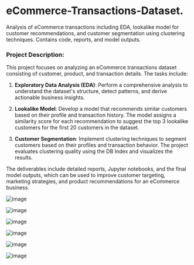 # eCommerce-Transactions-Dataset.
Analysis of eCommerce transactions including EDA, lookalike model for customer recommendations, and customer segmentation using clustering techniques. Contains code, reports, and model outputs.

### Project Description:

This project focuses on analyzing an eCommerce transactions dataset consisting of customer, product, and transaction details. The tasks include:

1. **Exploratory Data Analysis (EDA)**: Perform a comprehensive analysis to understand the dataset's structure, detect patterns, and derive actionable business insights.
   
2. **Lookalike Model**: Develop a model that recommends similar customers based on their profile and transaction history. The model assigns a similarity score for each recommendation to suggest the top 3 lookalike customers for the first 20 customers in the dataset.

3. **Customer Segmentation**: Implement clustering techniques to segment customers based on their profiles and transaction behavior. The project evaluates clustering quality using the DB Index and visualizes the results.

The deliverables include detailed reports, Jupyter notebooks, and the final model outputs, which can be used to improve customer targeting, marketing strategies, and product recommendations for an eCommerce business.



![image](https://github.com/user-attachments/assets/fc87658b-1de6-43bd-901f-d4a1a4f68149)

![image](https://github.com/user-attachments/assets/d56edf69-caf0-43db-9b48-554c158bdd2c)


![image](https://github.com/user-attachments/assets/14db90a1-1da9-407f-89a0-b9ccb4e782a1)


![image](https://github.com/user-attachments/assets/758a03f9-ad7f-443a-8b98-77f3a6b7b56a)


![image](https://github.com/user-attachments/assets/cdc33a57-811f-4148-beb5-860a72c000cb)


![image](https://github.com/user-attachments/assets/e8e28906-37a8-4d4e-acdb-65672aef7337)




